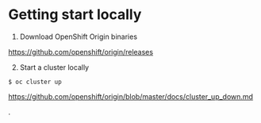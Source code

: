 Getting start locally
=====================

1. Download OpenShift Origin binaries

https://github.com/openshift/origin/releases

2. Start a cluster locally
```
$ oc cluster up
```
https://github.com/openshift/origin/blob/master/docs/cluster_up_down.md

.
